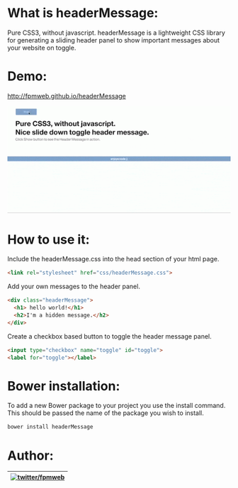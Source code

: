 What is headerMessage:
=========
Pure CSS3, without javascript.
headerMessage is a lightweight CSS library for generating a sliding header panel to show important messages about your website on toggle.

Demo:
=========

http://fpmweb.github.io/headerMessage

![Alt text](/demo/headerMessage.gif?raw=true "headerMessage in action")


How to use it:
=========

Include the headerMessage.css into the head section of your html page.
```html
<link rel="stylesheet" href="css/headerMessage.css">
```

Add your own messages to the header panel.
```html
<div class="headerMessage">
  <h1> hello world!</h1>
  <h2>I'm a hidden message.</h2>
</div>
```
Create a checkbox based button to toggle the header message panel.
```html
<input type="checkbox" name="toggle" id="toggle">
<label for="toggle"></label>
```

Bower installation:
=========

To add a new Bower package to your project you use the install command. This should be passed the name of the package you wish to install.

```js
bower install headerMessage
```

Author:
=========

| [![twitter/fpmweb](https://ca.gravatar.com/gravatars/edit-rating/469cb496a69dd2fad754acea476a53c4?s=70)](https://twitter.com/fpmweb "Follow @fpmweb on Twitter") |
|---|


